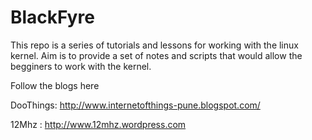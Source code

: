 BlackFyre
=========


This repo is a series of tutorials and lessons for working with the linux kernel.
Aim is to provide a set of notes and scripts that would allow the begginers to work with the kernel.

Follow the blogs here


DooThings: http://www.internetofthings-pune.blogspot.com/

12Mhz	 : http://www.12mhz.wordpress.com

